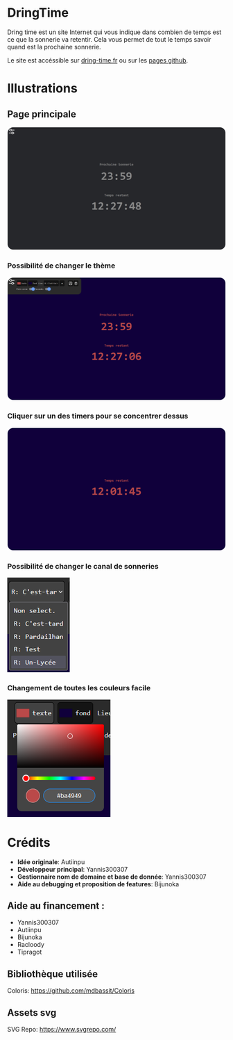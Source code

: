 # **DringTime**

Dring time est un site Internet qui vous indique dans combien de temps est ce que la sonnerie va retentir. Cela vous permet de tout le temps savoir quand est la prochaine sonnerie.

Le site est accéssible sur [dring-time.fr](https://dring-time.fr) ou sur les [pages github](https://pardasuperdev.github.io/DringTime/).

# Illustrations

## Page principale

![main-screenshot](https://github.com/PardaSuperDev/DringTime/blob/main/.github/repo_assets/dring-time-screenshot-1.png?raw=true)

### Possibilité de changer le thème

![other-color-screenshot](https://github.com/PardaSuperDev/DringTime/blob/main/.github/repo_assets/dring-time-screenshot-2.png?raw=true)

### Cliquer sur un des timers pour se concentrer dessus

![timer-focus-screenshot](https://github.com/PardaSuperDev/DringTime/blob/main/.github/repo_assets/dring-time-screenshot-3.png?raw=true)

### Possibilité de changer le canal de sonneries

![provider-select-screenshot](https://github.com/PardaSuperDev/DringTime/blob/main/.github/repo_assets/dring-time-provider-selection-screenshot.png?raw=true)

### Changement de toutes les couleurs facile

![other-color-screenshot](https://github.com/PardaSuperDev/DringTime/blob/main/.github/repo_assets/dring-time-color-selection-screenshot.png?raw=true)

# Crédits

- **Idée originale**: Autiinpu
- **Développeur principal**: Yannis300307
- **Gestionnaire nom de domaine et base de donnée**: Yannis300307
- **Aide au debugging et proposition de features**: Bijunoka

## Aide au financement :
- Yannis300307
- Autiinpu
- Bijunoka
- Racloody
- Tipragot

<!-- Ajouter lien vers page des crédits -->

## Bibliothèque utilisée

Coloris: https://github.com/mdbassit/Coloris

## Assets svg

SVG Repo: https://www.svgrepo.com/

